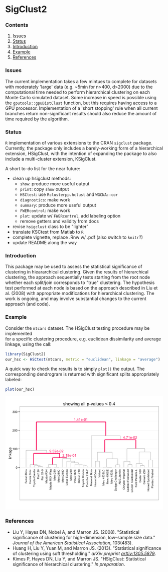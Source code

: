 SigClust2 
=======================

### Contents
1. [Issues](#issues)
2. [Status](#status)
3. [Introduction](#intro)
4. [Example](#example)
5. [References](#refs)


### <a name="issues"></a> Issues
The current implementation takes a few mintues to complete for
datasets with moderately 'large' data (e.g. ~5min for n>400, d>2000) 
due to the  computational time needed to perform hierarchical clustering 
on each Monte Carlo simulated dataset. Some increase in speed is possible 
using the `gputools::gpuDistClust` function, but this requires having
access to a GPU processor. Implementation of a 'short stopping' rule 
when all current branches return non-significant results should also
reduce the amount of time required by the algorithm.


### <a name="status"></a> Status
`R` implementation of various extensions to the CRAN `sigclust` package.
Currently, the package only includes a barely-working form of a hierarchical 
extension, HSigClust, with the intention of expanding the package to also 
include a multi-cluster extension, KSigClust.

A short to-do list for the near future:
* clean up hsigclust methods:
  * `show`: produce more useful output
  * `print`: copy `show` output
  * `HSCtest`: use `Rclusterpp.hclust` and `WGCNA::cor`
  * `diagnostics`: make work
  * `summary`: produce more useful output
  * `FWERcontrol`: make work
  * `plot`: update w/ `FWERcontrol`, add labeling option
  * remove getters and validity from docs
* revise `hsigclust` class to be "lighter"
* translate KSCtest from Matlab to `R`
* complete vignette, replace .Rnw w/ .pdf (also switch to `knitr`?)
* update README along the way


### <a name="intro"></a> Introduction
This package may be used to assess the statistical significance of clustering in
hieararchical clustering. Given the results of hierarchical clustering,
the approach sequentially tests starting from the root node whether each 
split/join corresponds to "true" clustering. The hypothesis test performed at each
node is based on the approach described in Liu et al. (2008) with appropriate
modifications for hierarchical clustering. The work is ongoing, and may involve
substantial changes to the current approach (and code).


### <a name="example"></a> Example
Consider the `mtcars` dataset. The HSigClust testing procedure may be implemented  
for a specific clustering procedure, e.g. euclidean dissimilarity and average linkage, 
using the call:


```r
library(SigClust2)
our_hsc <- HSCtest(mtcars, metric = "euclidean", linkage = "average")
```



A quick way to check the results is to simply `plot()` the output. The corresponding 
dendrogram is returned with significant splits appropriately labeled:


```r
plot(our_hsc)
```

![plot of chunk unnamed-chunk-2](figure/unnamed-chunk-2.png) 



### <a name="refs"></a> References

* Liu Y, Hayes DN, Nobel A, and Marron JS. (2008). "Statistical significance of clustering for high-dimension, low–sample size data." _Journal of the American Statistical Association_, 103(483).
* Huang H, Liu Y, Yuan M, and Marron JS. (2013). "Statistical significance of clustering using soft thresholding." _arXiv preprint [arXiv:1305.5879]_.
* Kimes P, Hayes DN, Liu Y, and Marron JS. "HSigClust: Statistical significance of hierarchical clustering." _In preparation_.

[arXiv:1305.5879]: http://arxiv.org/abs/1305.5879
